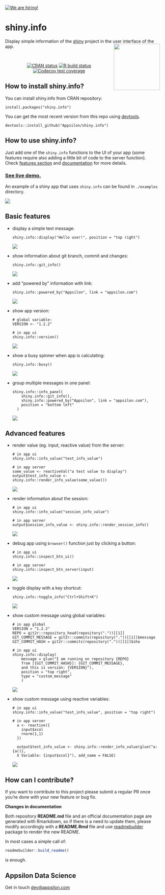 <a href = "https://appsilon.com/careers/" target="_blank"><img src="http://d2v95fjda94ghc.cloudfront.net/hiring.png" alt="We are hiring!"/></a>

<link href="http://fonts.googleapis.com/css?family=Maven+Pro:400,700|Inconsolata" rel="stylesheet" type="text/css">
<link href='docs/style.css' rel='stylesheet' type='text/css'>

# shiny.info

<div class="subheader">

Display simple information of the [shiny](https://shiny.rstudio.com/)
project in the user interface of the app.
<a href='https://github.com/Appsilon/shiny.info'><img src='inst/assets/README_files/logo.png' align="right" height="150" /></a>

</div>

</br>

<center>

<!-- badges: start -->

[![CRAN
status](https://www.r-pkg.org/badges/version/shiny.info)](https://cran.r-project.org/package=shiny.info)
[![R build
status](https://github.com/Appsilon/shiny.info/workflows/R-CMD-check/badge.svg)](https://github.com/Appsilon/shiny.info/actions?workflow=R-CMD-check)
[![Codecov test
coverage](https://codecov.io/gh/Appsilon/shiny.info/branch/master/graph/badge.svg)](https://codecov.io/gh/Appsilon/shiny.info?branch=master)
<!-- badges: end -->

</center>

<div class="section level2">

## How to install shiny.info?

You can install shiny.info from CRAN repository:

    install.packages("shiny.info")

You can get the most recent version from this repo using
[devtools](https://github.com/hadley/devtools).

    devtools::install_github("Appsilon/shiny.info")

## How to use shiny.info?

Just add one of the `shiny.info` functions to the UI of your app (some
features require also adding a little bit of code to the server
function). Check [features section](#basic-features) and
[documentation](https://cran.r-project.org/web/packages/shiny.info/shiny.info.pdf)
for more details.

<h3><a href="https://demo.appsilon.ai/apps/shiny_info_demo/">See live demo.</a></h3>

An example of a shiny app that uses `shiny.info` can be found in
`./examples` directory.

![](inst/assets/README_files/example.gif)

## Basic features

  - display a simple text message:
    
        shiny.info::display("Hello user!", position = "top right")
    
    ![](inst/assets/README_files/display.png)

  - show information about git branch, commit and changes:
    
        shiny.info::git_info()
    
    ![](inst/assets/README_files/git.png)

  - add “powered by” information with link:
    
        shiny.info::powered_by("Appsilon", link = "appsilon.com")
    
    ![](inst/assets/README_files/powered.png)

  - show app version:
    
        # global variable:
        VERSION <- "1.2.2"
        
        # in app ui
        shiny.info::version()
    
    ![](inst/assets/README_files/version.png)

  - show a busy spinner when app is calculating:
    
        shiny.info::busy()
    
    ![](inst/assets/README_files/busy.gif)

  - group multiple messages in one panel:
    
        shiny.info::info_panel(
            shiny.info::git_info(),
            shiny.info::powered_by("Appsilon", link = "appsilon.com"),
            position = "bottom left"
          )
    
    ![](inst/assets/README_files/panel.png)

## Advanced features

  - render value (eg. input, reactive value) from the server:
    
        # in app ui
        shiny.info::info_value("test_info_value")
        
        # in app server
        some_value <- reactiveVal("a test value to display")
        output$test_info_value <- shiny.info::render_info_value(some_value())
    
    ![](inst/assets/README_files/info_value.png)

  - render information about the session:
    
        # in app ui
        shiny.info::info_value("session_info_value")
        
        # in app server
        output$session_info_value <- shiny.info::render_session_info()
    
    ![](inst/assets/README_files/session.png)

  - debug app using `browser()` function just by clicking a button:
    
        # in app ui
        shiny.info::inspect_btn_ui()
        
        # in app server
        shiny.info::inspect_btn_server(input)
    
    ![](inst/assets/README_files/inspect_button.png)

  - toggle display with a key shortcut:
    
        shiny.info::toggle_info("Ctrl+Shift+K")
    
    ![](inst/assets/README_files/shortcut.gif)
    
  - show custom message using global variables:
    
        # in app global
        VERSION = "1.2.2"
        REPO = git2r::repository_head(repository("."))[[1]]
        GIT_COMMIT_MESSAGE = git2r::commits(repository("."))[[1]]$message
        GIT_COMMIT_HASH = git2r::commits(repository("."))[[1]]$sha
        
        # in app ui
        shiny.info::display(
            message = glue("I am running on repository {REPO} 
            from [{GIT_COMMIT_HASH}]: {GIT_COMMIT_MESSAGE}, 
            and this is version: {VERSION}"), 
            position = "top right", 
            type = "custom_message"
            )
    
    ![](inst/assets/README_files/global_variables_custom_message.png)
    
  - show custom message using reactive variables:
    
    <!-- end list -->
    
        # in app ui
        shiny.info::info_value("test_info_value", position = "top right")
        
        # in app server
          a <- reactive({
            input$xcol
            rnorm(1,1)
          })
        
          output$test_info_value <- shiny.info::render_info_value(glue("a: {a()}, 
          X Variable: {input$xcol}"), add_name = FALSE)
    
    ![](inst/assets/README_files/reactive_variables_custom_message.png)

## How can I contribute?

If you want to contribute to this project please submit a regular PR
once you’re done with your new feature or bug fix.<br>

**Changes in documentation**

Both repository **README.md** file and an official documentation page
are generated with Rmarkdown, so if there is a need to update them,
please modify accordingly with a **README.Rmd** file and use
[readmebuilder](https://github.com/Appsilon/readmebuilder) package to
render the new README.

In most cases a simple call of:

``` r
readmebuilder::build_readme()
```

is enough.

## Appsilon Data Science

Get in touch [dev@appsilon.com](dev@appsilon.com)

</div>
